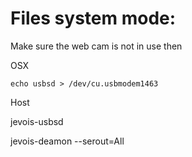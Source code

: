# Files system mode:

Make sure the web cam is not in use then

OSX

```
echo usbsd > /dev/cu.usbmodem1463 
```


Host

jevois-usbsd


jevois-deamon --serout=All
